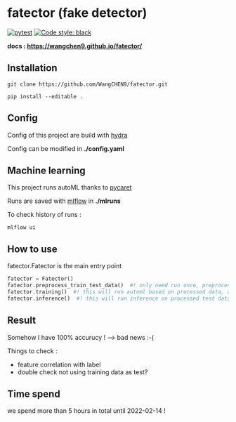 # fatector (fake detector)

[![pytest](https://github.com/WangCHEN9/create_py_project/actions/workflows/pytest.yml/badge.svg)](https://github.com/WangCHEN9/create_py_project/actions/workflows/pytest.yml) [![Code style: black](https://img.shields.io/badge/code%20style-black-000000.svg)](https://github.com/psf/black)

**docs : https://wangchen9.github.io/fatector/**

## Installation

```
git clone https://github.com/WangCHEN9/fatector.git
```

```
pip install --editable .
```

## Config

Config of this project are build with [hydra](https://hydra.cc/docs/intro/#:~:text=Hydra%20is%20an%20open%2Dsource,files%20and%20the%20command%20line.)

Config can be modified in **./config.yaml**

## Machine learning

This project runs autoML thanks to [pycaret](https://pycaret.gitbook.io/docs/)

Runs are saved with [mlflow](https://mlflow.org/docs/latest/index.html) in **./mlruns**

To check history of runs :

```
mlflow ui
```

## How to use

fatector.Fatector is the main entry point

```python
fatector = Fatector()
fatector.preprocess_train_test_data()  #! only need run once, preprocess train test data
fatector.training()  #! this will run automl based on processed data, and save all runs to ./mlruns
fatector.inference()  #! this will run inference on processed test data
```

## Result

Somehow I have 100% accurucy ! --> bad news :-(

Things to check :

- feature correlation with label
- double check not using training data as test?

## Time spend

we spend more than 5 hours in total until 2022-02-14 !
